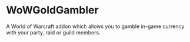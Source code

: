 # WoWGoldGambler

A World of Warcraft addon which allows you to gamble in-game currency with your party, raid or guild members.
